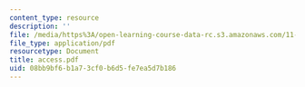 ```yaml
---
content_type: resource
description: ''
file: /media/https%3A/open-learning-course-data-rc.s3.amazonaws.com/11-204-planning-communications-and-digital-media-fall-2004/08bb9bf6b1a73cf0b6d5fe7ea5d7b186_access.pdf
file_type: application/pdf
resourcetype: Document
title: access.pdf
uid: 08bb9bf6-b1a7-3cf0-b6d5-fe7ea5d7b186
---
```

